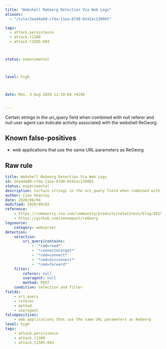 ```yaml
---
title: "Webshell ReGeorg Detection Via Web Logs"
aliases:
  - "/rule/2ea44a60-cfda-11ea-87d0-0242ac130003"

tags:
  - attack.persistence
  - attack.t1100
  - attack.t1505.003



status: experimental



level: high



date: Mon, 3 Aug 2020 12:20:04 +0100


---
```


Certain strings in the uri_query field when combined with null referer and null user agent can indicate activity associated with the webshell ReGeorg.

<!--more-->


## Known false-positives

* web applications that use the same URL parameters as ReGeorg




## Raw rule
```yaml
title: Webshell ReGeorg Detection Via Web Logs
id: 2ea44a60-cfda-11ea-87d0-0242ac130003
status: experimental
description: Certain strings in the uri_query field when combined with null referer and null user agent can indicate activity associated with the webshell ReGeorg.
author: Cian Heasley
date: 2020/08/04
modified: 2020/09/03
reference:
    - https://community.rsa.com/community/products/netwitness/blog/2019/02/19/web-shells-and-netwitness-part-3
    - https://github.com/sensepost/reGeorg
logsource:
    category: webserver
detection:
    selection:
        uri_query|contains:
            - '*cmd=read*'
            - '*connect&target*'
            - '*cmd=connect*'
            - '*cmd=disconnect*'
            - '*cmd=forward*'
    filter:
        referer: null
        useragent: null
        method: POST
    condition: selection and filter
fields:
    - uri_query
    - referer
    - method
    - useragent
falsepositives:
    - web applications that use the same URL parameters as ReGeorg
level: high
tags:
    - attack.persistence
    - attack.t1100
    - attack.t1505.003
```

